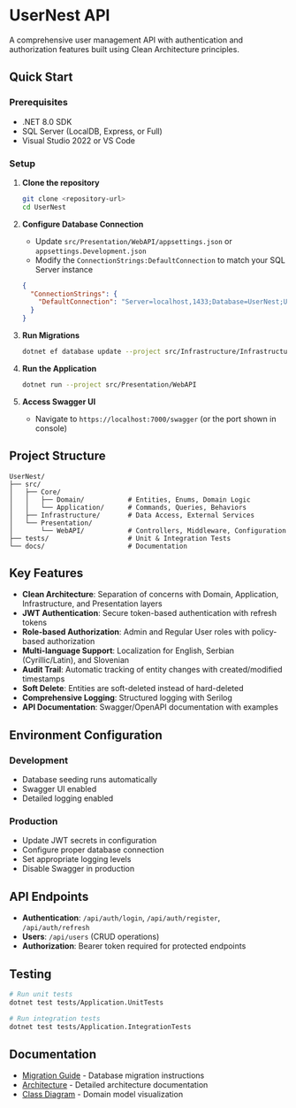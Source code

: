 # UserNest API

A comprehensive user management API with authentication and authorization features built using Clean Architecture principles.

## Quick Start

### Prerequisites
- .NET 8.0 SDK
- SQL Server (LocalDB, Express, or Full)
- Visual Studio 2022 or VS Code

### Setup

1. **Clone the repository**
   ```bash
   git clone <repository-url>
   cd UserNest
   ```

2. **Configure Database Connection**
   - Update `src/Presentation/WebAPI/appsettings.json` or `appsettings.Development.json`
   - Modify the `ConnectionStrings:DefaultConnection` to match your SQL Server instance
   ```json
   {
     "ConnectionStrings": {
       "DefaultConnection": "Server=localhost,1433;Database=UserNest;User Id=sa;Password=YourPassword;TrustServerCertificate=true;MultipleActiveResultSets=true"
     }
   }
   ```

3. **Run Migrations**
   ```bash
   dotnet ef database update --project src/Infrastructure/Infrastructure --startup-project src/Presentation/WebAPI
   ```

4. **Run the Application**
   ```bash
   dotnet run --project src/Presentation/WebAPI
   ```

5. **Access Swagger UI**
   - Navigate to `https://localhost:7000/swagger` (or the port shown in console)

## Project Structure

```
UserNest/
├── src/
│   ├── Core/
│   │   ├── Domain/           # Entities, Enums, Domain Logic
│   │   └── Application/      # Commands, Queries, Behaviors
│   ├── Infrastructure/       # Data Access, External Services
│   └── Presentation/
│       └── WebAPI/           # Controllers, Middleware, Configuration
├── tests/                    # Unit & Integration Tests
└── docs/                     # Documentation
```

## Key Features

- **Clean Architecture**: Separation of concerns with Domain, Application, Infrastructure, and Presentation layers
- **JWT Authentication**: Secure token-based authentication with refresh tokens
- **Role-based Authorization**: Admin and Regular User roles with policy-based authorization
- **Multi-language Support**: Localization for English, Serbian (Cyrillic/Latin), and Slovenian
- **Audit Trail**: Automatic tracking of entity changes with created/modified timestamps
- **Soft Delete**: Entities are soft-deleted instead of hard-deleted
- **Comprehensive Logging**: Structured logging with Serilog
- **API Documentation**: Swagger/OpenAPI documentation with examples

## Environment Configuration

### Development
- Database seeding runs automatically
- Swagger UI enabled
- Detailed logging enabled

### Production
- Update JWT secrets in configuration
- Configure proper database connection
- Set appropriate logging levels
- Disable Swagger in production

## API Endpoints

- **Authentication**: `/api/auth/login`, `/api/auth/register`, `/api/auth/refresh`
- **Users**: `/api/users` (CRUD operations)
- **Authorization**: Bearer token required for protected endpoints

## Testing

```bash
# Run unit tests
dotnet test tests/Application.UnitTests

# Run integration tests
dotnet test tests/Application.IntegrationTests
```

## Documentation

- [Migration Guide](MIGRATION-GUIDE.md) - Database migration instructions
- [Architecture](ARCHITECTURE.md) - Detailed architecture documentation
- [Class Diagram](CLASS-DIAGRAM.md) - Domain model visualization
